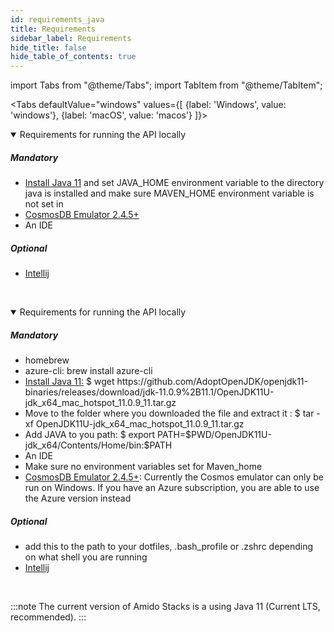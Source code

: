 ```yaml
---
id: requirements_java
title: Requirements
sidebar_label: Requirements
hide_title: false
hide_table_of_contents: true
---
```


import Tabs from "@theme/Tabs";
import TabItem from "@theme/TabItem";

<Tabs
defaultValue="windows"
values={[
{label: 'Windows', value: 'windows'},
{label: 'macOS', value: 'macos'}
]}>
<TabItem value="windows">
    <details open>
        <summary>Requirements for running the API locally</summary>
        <div>
            <h5>Mandatory</h5>
            <ul>
                <li><a href="https://adoptopenjdk.net/">Install Java 11</a> and set JAVA_HOME environment variable to the directory java is installed and make sure MAVEN_HOME environment variable is not set in</li>
                <li><a href="https://aka.ms/cosmosdb-emulator">CosmosDB Emulator 2.4.5+</a></li>
                <li>An IDE</li>
            </ul>
            <h5>Optional</h5>
            <ul>
                <li><a href="https://www.jetbrains.com/idea/download/#section=windows">Intellij</a></li>
            </ul>
        </div>
    </details>
    <br />
</TabItem>

<TabItem value="macos">
    <details open>
        <summary>Requirements for running the API locally</summary>
        <div>
            <h5>Mandatory</h5>
            <ul>
                <li>homebrew</li>
                <li>azure-cli: brew install azure-cli</li>
                <li><a href="https://adoptopenjdk.net/releases.html">Install Java 11:</a> $ wget https://github.com/AdoptOpenJDK/openjdk11-binaries/releases/download/jdk-11.0.9%2B11.1/OpenJDK11U-jdk_x64_mac_hotspot_11.0.9_11.tar.gz</li>
                <li>Move to the folder where you downloaded the file and extract it : $ tar -xf OpenJDK11U-jdk_x64_mac_hotspot_11.0.9_11.tar.gz</li>
                <li>Add JAVA to you path: $ export PATH=$PWD/OpenJDK11U-jdk_x64/Contents/Home/bin:$PATH</li>
                <li>An IDE</li>
                <li>Make sure no environment variables set for Maven_home</li>
                <li>
                    <a href="https://aka.ms/cosmosdb-emulator">CosmosDB Emulator 2.4.5+</a>: Currently the Cosmos emulator can only be run on Windows. If you have an Azure subscription, you are able to use the Azure version instead
                </li>
            </ul>
            <h5>Optional</h5>
            <ul>
              <li>add this to the path to your dotfiles, .bash_profile or .zshrc depending on what shell you are running</li>
              <li><a href="https://www.jetbrains.com/idea/download/download-thanks.html?platform=mac&code=IIC">Intellij</a></li>
            </ul>
      </div>
    </details>
    <br />
</TabItem>

</Tabs>

:::note
The current version of Amido Stacks is a using Java 11 (Current LTS, recommended).
:::

